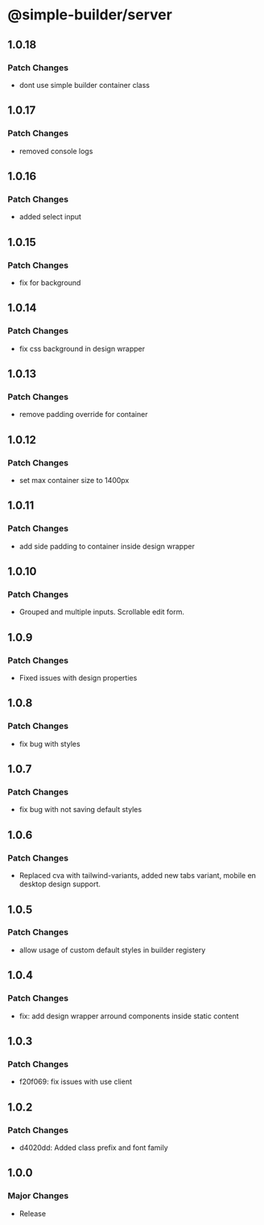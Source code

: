 # @simple-builder/server

## 1.0.18

### Patch Changes

- dont use simple builder container class

## 1.0.17

### Patch Changes

- removed console logs

## 1.0.16

### Patch Changes

- added select input

## 1.0.15

### Patch Changes

- fix for background

## 1.0.14

### Patch Changes

- fix css background in design wrapper

## 1.0.13

### Patch Changes

- remove padding override for container

## 1.0.12

### Patch Changes

- set max container size to 1400px

## 1.0.11

### Patch Changes

- add side padding to container inside design wrapper

## 1.0.10

### Patch Changes

- Grouped and multiple inputs. Scrollable edit form.

## 1.0.9

### Patch Changes

- Fixed issues with design properties

## 1.0.8

### Patch Changes

- fix bug with styles

## 1.0.7

### Patch Changes

- fix bug with not saving default styles

## 1.0.6

### Patch Changes

- Replaced cva with tailwind-variants, added new tabs variant, mobile en desktop design support.

## 1.0.5

### Patch Changes

- allow usage of custom default styles in builder registery

## 1.0.4

### Patch Changes

- fix: add design wrapper arround components inside static content

## 1.0.3

### Patch Changes

- f20f069: fix issues with use client

## 1.0.2

### Patch Changes

- d4020dd: Added class prefix and font family

## 1.0.0

### Major Changes

- Release
